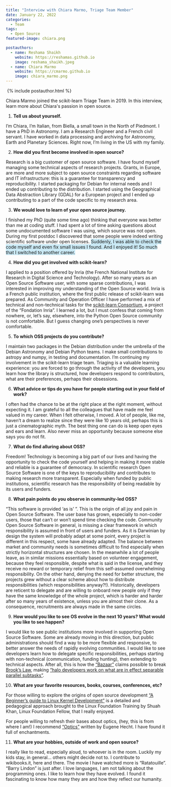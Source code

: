 ```yaml
---
title: "Interview with Chiara Marmo, Triage Team Member"
date: January 22, 2022
categories:
  - Team
tags:
  - Open Source
featured-image: chiara.png

postauthors:
  - name: Reshama Shaikh
    website: https://reshamas.github.io
    image: reshama_shaikh.jpeg 
  - name: Chiara Marmo
    website: https://cmarmo.github.io
    image: chiara_marmo.png
---
```


<div>
  <img src="/blog/assets/images/posts_images/{{ page.featured-image }}" alt="">
  {% include postauthor.html %}
</div>

Chiara Marmo joined the scikit-learn Triage Team in 2019. In this interview, learn more about Chiara's passion in open source.

1. __Tell us about yourself.__

I’m Chiara, I’m Italian, from Biella, a small town in the North of Piedmont. I have a PhD in Astronomy. I am a Research Engineer and a French civil servant. I have worked in data processing and archiving for Astronomy, Earth and Planetary Sciences. Right now, I’m living in the US with my family.

2. __How did you first become involved in open source?__

Research is a big customer of open source software. I have found myself managing some technical aspects of research projects. Grants, in Europe, are more and more subject to open source constraints regarding software and IT infrastructure: this is a guarantee for transparency and reproducibility. I started packaging for Debian for internal needs and I ended up contributing to the distribution. I started using the Geographical Data Abstraction Library (GDAL) for a European project and I ended up contributing to a part of the code specific to my research area.

3. __We would love to learn of your open source journey.__

I finished my PhD (quite some time ago) thinking that everyone was better than me at coding stuff. I had spent a lot of time asking questions about some undocumented software I was using, which source was not open. During my first postdoc I discovered that some people were indeed writing scientific software under open licenses. <span style="background-color: #CAE9F5;">  Suddenly, I was able to check the code myself and even fix small issues I found. And I enjoyed it! So much that I switched to another career. </span>

4. __How did you get involved with scikit-learn?__

I applied to a position offered by Inria (the French National Institute for Research in Digital Science and Technology). After so many years as an Open Source Software user, with some sparse contributions, I was interested in improving my understanding of the Open Source world.
Inria is a French public institution, where the first public release of scikit-learn was prepared. As Community and Operation Officer I have performed a mix of technical and non-technical tasks for the [scikit-learn Consortium](https://scikit-learn.fondation-inria.fr/home/), a project of the “Fondation Inria”. I learned a lot, but I must confess that coming from nowhere, or, let’s say, elsewhere, into the Python Open Source community is not comfortable. But I guess changing one’s perspectives is never comfortable.

5. __To which OSS projects do you contribute?__

I maintain two packages in the Debian distribution under the umbrella of the Debian Astronomy and Debian Python teams. I make small contributions to astropy and numpy, in testing and documentation. I’m continuing my involvement in the scikit-learn triage team. Triaging is a valuable learning experience: you are forced to go through the activity of the developers, you learn how the library is structured, how developers respond to contributors, what are their preferences, perhaps their obsessions.

6. __What advice or tips do you have for people starting out in your field of work?__

I often had the chance to be at the right place at the right moment, without expecting it. I am grateful to all the colleagues that have made me feel valued in my career. When I felt otherwise, I moved. A lot of people, like me, haven’t a dream to realize since they were like 10 years old, perhaps this is just a cinematographic myth. The best thing one can do is keep open eyes and ears and learn. Also never miss an opportunity because someone else says you do not fit.

7. __What do find alluring about OSS?__

Freedom! Technology is becoming a big part of our lives and having the opportunity to check the code yourself and helping in making it more stable and reliable is a guarantee of democracy. In scientific research Open Source Software is one of the keys to reproducibility and contributes to making research more transparent. Especially when funded by public institutions, scientific research has the responsibility of being readable by its users and funders.

8. __What pain points do you observe in community-led OSS?__

“This software is provided ‘as is’ ”. This is the origin of all joy and pain in Open Source Software. The user base has grown, especially to non-coder users, those that can’t or won’t spend time checking the code. Community Open Source Software in general, is missing a clear framework in which responsibility is assumed in front of users and funders. As it is Darwinian by design the system will probably adapt at some point, every project is different in this respect, some have already adapted. The balance between market and community needs is sometimes difficult to find especially when strictly horizontal structures are chosen. In the meanwhile a lot of people leave, as in similar missions essentially based on volunteer engagement, because they feel responsible, despite what is said in the license, and they receive no reward or temporary relief from this self-assumed overwhelming responsibility. On the other hand, denying the need for better structure, the projects grew without  a clear scheme about how to distribute responsibilities (which responsibilities anyway?!). Historically, developers are reticent to delegate and are willing to onboard new people only if they have the same knowledge of the whole project, which is harder and harder after so many years of existence, unless you are almost their clone. As a consequence, recruitments are always made in the same circles.

9. __How would you like to see OS evolve in the next 10 years?  What would you like to see happen?__

I would like to see public institutions more involved in supporting Open Source Software. Some are already moving in this direction, but public administrations should find a way to be more flexible and responsive, to better answer the needs of rapidly evolving communities.
I would like to see developers learn how to delegate specific responsibilities, perhaps starting with non-technical (communication, funding hunting), then extending to technical aspects. After all, this is how the [“Bazaar”](http://www.catb.org/~esr/writings/cathedral-bazaar/cathedral-bazaar/) claims possible to break [Brook’s Law](https://en.wikipedia.org/wiki/Brooks%27s_law), making [“halo developers work on what are in effect separable parallel subtasks”](http://www.catb.org/~esr/writings/cathedral-bazaar/cathedral-bazaar/ar01s05.html).

10. __What are your favorite resources, books, courses, conferences, etc?__

For those willing to explore the origins of open source development [“A Beginner’s guide to Linux Kernel Development”](https://training.linuxfoundation.org/training/a-beginners-guide-to-linux-kernel-development-lfd103/) is a detailed and pedagogical approach brought to the Linux Foundation Training by Shuah Khan, Linux Foundation Fellow, that I really enjoyed.

For people willing to refresh their bases about optics, (hey, this is from where I am!) I recommend [“Optics”](https://www.pearson.com/us/higher-education/program/Hecht-Optics-5th-Edition/PGM45350.html) written by Eugene Hecht. I have found it full of enchantments.

11. __What are your hobbies, outside of work and open source?__

I really like to read, especially aloud, to whoever is in the room. Luckily my kids stay, in general… others might decide not to. I contribute to wikibooks.it, here and there.
The movie I have watched more is “Ratatouille”. “Barry Lindon” is just after.
I love languages, I am not talking about the programming ones. I like to learn how they have evolved. I found it fascinating to know how many they are and how they reflect our humanity.  
